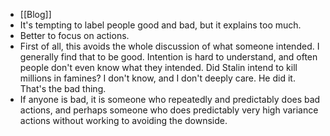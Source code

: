 - [[Blog]]
- It's tempting to label people good and bad, but it explains too much.
- Better to focus on actions.
- First of all, this avoids the whole discussion of what someone intended. I generally find that to be good. Intention is hard to understand, and often people don't even know what they intended. Did Stalin intend to kill millions in famines? I don't know, and I don't deeply care. He did it. That's the bad thing.
- If anyone is bad, it is someone who repeatedly and predictably does bad actions, and perhaps someone who does predictably very high variance actions without working to avoiding the downside.
